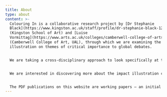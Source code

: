 ```yaml
---
title: About
type: about
content: >-
  Colouring In is a collaborative research project by [Dr Stephanie
  Black](https://www.kingston.ac.uk/staff/profile/dr-stephanie-black-1216/)
  (Kingston School of Art) and [Luise
  Vormittag](https://www.arts.ac.uk/colleges/camberwell-college-of-arts/people/luise-vormittag)
  (Camberwell College of Art, UAL), through which we are examining the impact of
  illustration on themes of critical importance to global debates.


  We are taking a cross-disciplinary approach to look specifically at the intersection of illustration with other areas and disciplines, as we focus on shared concerns such as the natural world, urbanism or remembrance and identity construction.


  We are interested in discovering more about the impact illustration currently has in these areas and the possibilities of critical illustration practice to make meaningful interventions.


  The PDF publications on this website are working papers – an initial insight into our research that we will develop into a more fully realised publication at a later stage. We invite you to write to us with your thoughts, feedback and references to innovative work that might enrich these discussions.
---
```

